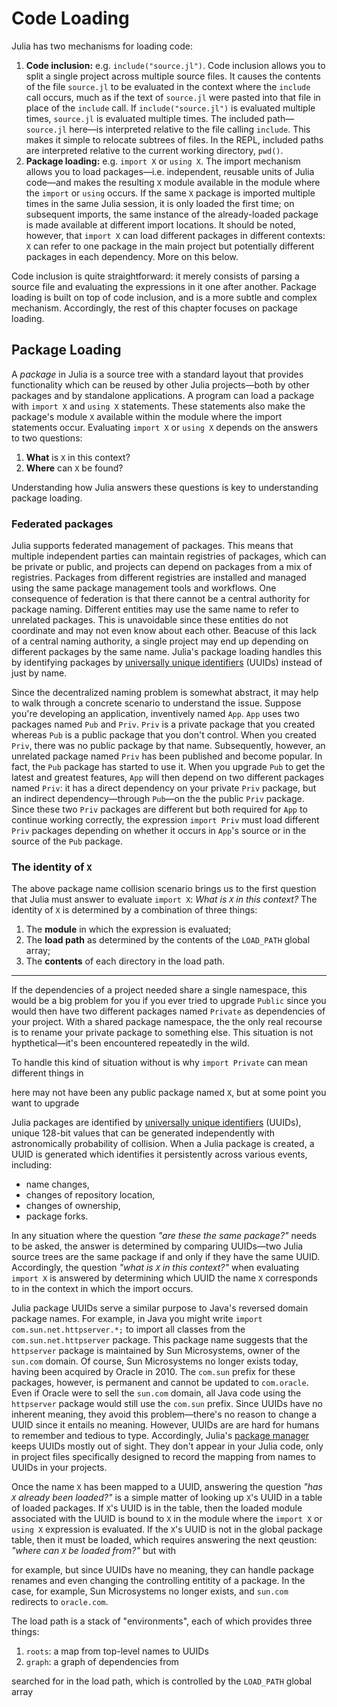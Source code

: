 # Code Loading

Julia has two mechanisms for loading code:

1. **Code inclusion:** e.g. `include("source.jl")`. Code inclusion allows you to split a single project across multiple source files. It causes the contents of the file `source.jl` to be evaluated in the context where the `include` call occurs, much as if the text of `source.jl` were pasted into that file in place of the `include` call. If `include("source.jl")` is evaluated multiple times, `source.jl` is evaluated multiple times. The included path—`source.jl` here—is interpreted relative to the file calling `include`. This makes it simple to relocate subtrees of files. In the REPL, included paths are interpreted relative to the current working directory, `pwd()`.
2. **Package loading:** e.g. `import X` or `using X`. The import mechanism allows you to load packages—i.e. independent, reusable units of Julia code—and makes the resulting `X` module available in the module where the `import` or `using` occurs. If the same `X` package is imported multiple times in the same Julia session, it is only loaded the first time; on subsequent imports, the same instance of the already-loaded package is made available at different import locations. It should be noted, however, that `import X` can load different packages in different contexts: `X` can refer to one package in the main project but potentially different packages in each dependency. More on this below.

Code inclusion is quite straightforward: it merely consists of parsing a source file and evaluating the expressions in it one after another. Package loading is built on top of code inclusion, and is a more subtle and complex mechanism. Accordingly, the rest of this chapter focuses on package loading.

## Package Loading

A *package* in Julia is a source tree with a standard layout that provides functionality which can be reused by other Julia projects—both by other packages and by standalone applications. A program can load a package with `import X` and  `using X` statements. These statements also make the package's module `X` available within the module where the import statements occur. Evaluating `import X` or `using X` depends on the answers to two questions:

1. **What** is `X` in this context?
2. **Where** can `X` be found?

Understanding how Julia answers these questions is key to understanding package loading.

### Federated packages

Julia supports federated management of packages. This means that multiple independent parties can maintain registries of packages, which can be private or public, and projects can depend on packages from a mix of registries. Packages from different registries are installed and managed using the same package management tools and workflows. One consequence of federation is that there cannot be a central authority for package naming. Different entities may use the same name to refer to unrelated packages. This is unavoidable since these entities do not coordinate and may not even know about each other. Beacuse of this lack of a central naming authority, a single project may end up depending on different packages by the same name. Julia's package loading handles this by identifying packages by [universally unique identifiers](https://en.wikipedia.org/wiki/Universally_unique_identifier) (UUIDs) instead of just by name.

Since the decentralized naming problem is somewhat abstract, it may help to walk through a concrete scenario to understand the issue. Suppose you're developing an application, inventively named `App`. `App` uses two packages named `Pub` and  `Priv`. `Priv` is a private package that you created whereas `Pub` is a public package that you don't control. When you created `Priv`, there was no public package by that name. Subsequently, however, an unrelated package named `Priv` has been published and become popular. In fact, the `Pub` package has started to use it. When you upgrade `Pub` to get the latest and greatest features, `App` will then depend on two different packages named `Priv`: it has a direct dependency on your private `Priv` package, but an indirect dependency—through `Pub`—on the the public `Priv` package. Since these two `Priv` packages are different but both required for `App` to continue working correctly, the expression `import Priv` must load different `Priv` packages depending on whether it occurs in `App`'s source or in the source of the `Pub` package.

### The identity of `X`

The above package name collision scenario brings us to the first question that Julia must answer to evaluate `import X`: *What is `X` in this context?* The identity of `X` is determined by a combination of three things:

1. The **module** in which the expression is evaluated;
2. The **load path** as determined by the contents of the `LOAD_PATH` global array;
3. The **contents** of each directory in the load path.






------

If the dependencies of a project needed share a single namespace, this would be a big problem for you if you ever tried to upgrade `Public` since you would then have two different packages named `Private` as dependencies of your project. With a shared package namespace, the the only real recourse is to rename your private package to something else. This situation is not hypthetical—it's been encountered repeatedly in the wild. 

To handle this kind of situation without  is why `import Private` can mean different things in 



here may not have been any public package named `X`, but at some point you want to upgrade 

Julia packages are identified by [universally unique identifiers](https://en.wikipedia.org/wiki/Universally_unique_identifier) (UUIDs), unique 128-bit values that can be generated independently with astronomically probability of collision. When a Julia package is created, a UUID is generated which identifies it persistently across various events, including:

- name changes,
- changes of repository location,
- changes of ownership,
- package forks.

In any situation where the question *"are these the same package?"* needs to be asked, the answer is determined by comparing UUIDs—two Julia source trees are the same package if and only if they have the same UUID. Accordingly, the question *"what is `X` in this context?"* when evaluating `import X` is answered by determining which UUID the name `X` corresponds to in the context in which the import occurs.

Julia package UUIDs serve a similar purpose to Java's reversed domain package names. For example, in Java you might write `import com.sun.net.httpserver.*;` to import all classes from the `com.sun.net.httpserver` package. This package name suggests that the `httpserver` package is maintained by Sun Microsystems, owner of the `sun.com` domain. Of course, Sun Microsystems no longer exists today, having been acquired by Oracle in 2010. The `com.sun` prefix for these packages, however, is permanent and cannot be updated to `com.oracle`. Even if Oracle were to sell the `sun.com` domain, all Java code using the `httpserver` package would still use the `com.sun` prefix. Since UUIDs have no inherent meaning, they avoid this problem—there's no reason to change a UUID since it entails no meaning. However, UUIDs are are hard for humans to remember and tedious to type. Accordingly, Julia's [package manager](https://julialang.org/Pkg3.jl/latest/) keeps UUIDs mostly out of sight. They don't appear in your Julia code, only in project files specifically designed to record the mapping from names to UUIDs in your projects.

Once the name `X` has been mapped to a UUID, answering the question *"has `X` already been loaded?"* is a simple matter of looking up `X`'s UUID in a table of loaded packages. If `X`'s UUID is in the table, then the loaded module associated with the UUID is bound to `X` in the module where the `import X` or `using X` expression is evaluated. If the `X`'s UUID is not in the global package table, then it must be loaded, which requires answering the next qeustion: *"where can `X` be loaded from?"* but with 

for example, but since UUIDs have no meaning, they can handle package renames and even changing the controlling entitity of a package. In the case, for example, Sun Microsystems no longer exists, and `sun.com` redirects to `oracle.com`. 



The load path is a stack of "environments", each of which provides three things:

1. `roots`: a map from top-level names to UUIDs
2. `graph`: a graph of dependencies from 

searched for in the load path, which is controlled by the `LOAD_PATH` global array 